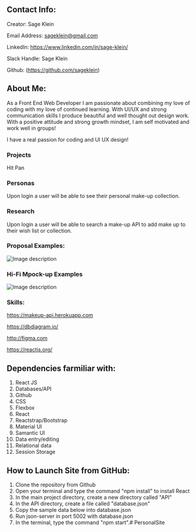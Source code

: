 ## Contact Info:

Creator: Sage Klein

Email Address: sageklein@gmail.com

LinkedIn: https://www.linkedin.com/in/sage-klein/

Slack Handle: Sage Klein

Github: (https://github.com/sageklein)

## About Me:

As a Front End Web Developer I am passionate about combining my love of coding with my love of continued learning. With UI/UX and strong communication skills I produce beautiful and well thought out design work. With a positive attitude and strong growth mindset, I am self motivated and work well in groups!

I have a real passion for coding and UI UX design!

### Projects

Hit Pan

### Personas

Upon login a user will be able to see their personal make-up collection.

### Research

Upon login a user will be able to search a make-up API to add make up to their wish list or collection.

### Proposal Examples:

![Image description](/personalSite/wireFrame.png)

### Hi-Fi Mpock-up Examples

![Image description](/personalSite/ERD.jpg)

### Skills:

https://makeup-api.herokuapp.com

https://dbdiagram.io/

http://figma.com

https://reactjs.org/

## Dependencies farmiliar with:

1. React JS
2. Databases/API
3. Github
4. CSS
5. Flexbox
6. React
7. Reactstrap/Bootstrap
8. Material UI
9. Samantic UI
10. Data entry/editing
11. Relational data
12. Session Storage

## How to Launch Site from GitHub:

1. Clone the repository from Github
2. Open your terminal and type the command "npm install" to install React
3. In the main project directory, create a new directory called "API"
4. In the API directory, create a file called "database.json"
5. Copy the sample data below into database.json
6. Run json-server in port 5002 with database.json
7. In the terminal, type the command "npm start".# PersonalSite
